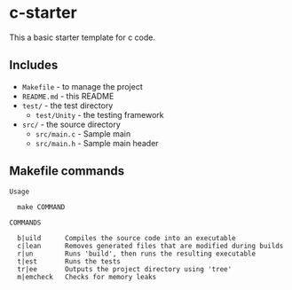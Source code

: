 # c-starter

This a basic starter template for c code.

## Includes

  - `Makefile` - to manage the project
  - `README.md` - this README
  - `test/` - the test directory
    - `test/Unity` - the testing framework
  - `src/` - the source directory
    - `src/main.c` - Sample main
    - `src/main.h` - Sample main header

## Makefile commands

```
Usage

  make COMMAND

COMMANDS

  b|uild      Compiles the source code into an executable
  c|lean      Removes generated files that are modified during builds
  r|un        Runs 'build', then runs the resulting executable
  t|est       Runs the tests
  tr|ee       Outputs the project directory using 'tree'
  m|emcheck   Checks for memory leaks
```
